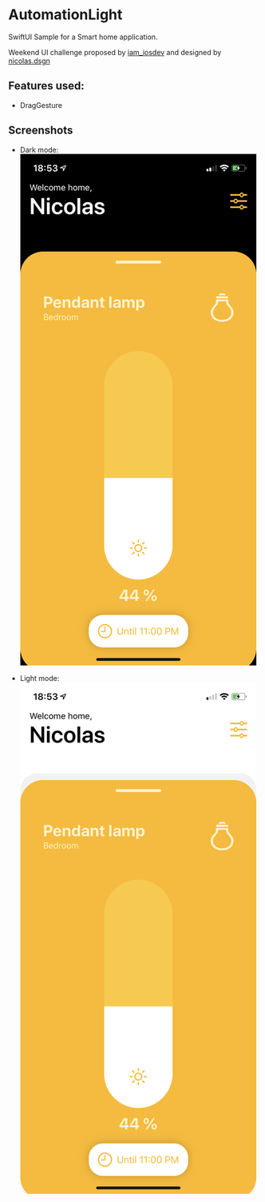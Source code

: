 # AutomationLight

SwiftUI Sample for a Smart home application.

Weekend UI challenge proposed by [iam_iosdev](https://www.instagram.com/iam_iosdev/) and designed by [nicolas.dsgn](https://www.instagram.com/nicolas.dsgn/)

## Features used:

- DragGesture

## Screenshots

- Dark mode: ![darkmode](./resources/dark.PNG)

- Light mode: ![lightmode](./resources/light.PNG)

